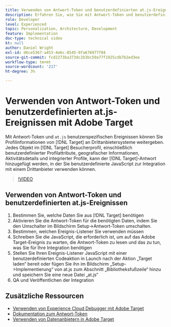 ```yaml
---
title: Verwenden von Antwort-Token und benutzerdefinierten at.js-Ereignissen
description: Erfahren Sie, wie Sie mit Antwort-Token und benutzerdefinierten at.js-Ereignissen Profilinformationen von Target an Drittanbietersysteme weitergeben können.
role: Developer
level: Experienced
topic: Personalization, Architecture, Development
feature: Implementation
doc-type: technical video
kt: null
author: Daniel Wright
exl-id: d6ce5367-a453-4e6c-8545-9fa676977f04
source-git-commit: fcd2273ba373dc2b3bc59a77f1925cdb7b2ed3ee
workflow-type: tm+mt
source-wordcount: '217'
ht-degree: 3%

---
```


# Verwenden von Antwort-Token und benutzerdefinierten at.js-Ereignissen mit Adobe Target

Mit Antwort-Token und `at.js` benutzerspezifischen Ereignissen können Sie Profilinformationen von [!DNL Target] an Drittanbietersysteme weitergeben. Jedes Objekt im [!DNL Target] Besucherprofil, einschließlich benutzerdefinierter Profilattribute, geografischer Informationen, Aktivitätsdetails und integrierter Profile, kann der [!DNL Target]-Antwort hinzugefügt werden, in der Sie benutzerdefinierte JavaScript zur Integration mit einem Drittanbieter verwenden können.

>[!VIDEO](https://video.tv.adobe.com/v/23253/?quality=12)

## Verwenden von Antwort-Token und benutzerdefinierten at.js-Ereignissen

1. Bestimmen Sie, welche Daten Sie aus [!DNL Target] benötigen
1. Aktivieren Sie die Antwort-Token für die benötigten Daten, indem Sie den Umschalter im Bildschirm Setup->Antwort-Token umschalten.
1. Bestimmen, welchen Ereignis-Listener Sie verwenden müssen
1. Schreiben Sie die JavaScript, die erforderlich ist, um auf das Adobe Target-Ereignis zu warten, die Antwort-Token zu lesen und das zu tun, was Sie für Ihre Integration benötigen
1. Stellen Sie Ihren Ereignis-Listener JavaScript mit einer benutzerdefinierten Codeaktion in Launch nach der Aktion „Target laden“ bereit oder fügen Sie ihn im Bildschirm „Setup->Implementierung“ von at.js zum Abschnitt „Bibliotheksfußzeile“ hinzu und speichern Sie eine neue Datei „at.js“
1. QA und Veröffentlichen der Integration

## Zusätzliche Ressourcen

* [Verwenden von Experience Cloud Debugger mit Adobe Target](../troubleshooting/troubleshoot-with-the-experience-cloud-debugger.md)
* [Dokumentation zum Antwort-Token](https://experienceleague.adobe.com/docs/target/using/administer/response-tokens.html?lang=en)
* [Verwenden von Datenanbietern in Adobe Target](use-data-providers-to-integrate-third-party-data.md)
